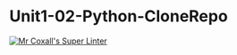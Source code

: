 # Unit1-02-Python-CloneRepo
[![Mr Coxall's Super Linter](https://github.com/ICS3U-C-Programming-BestinM/Unit1-02-Python-CloneRepo/workflows/Mr%20Coxall's%20Super%20Linter/badge.svg)](https://github.com/ICS3U-C-Programming-BestinM/Unit1-02-Python-CloneRepo/actions/)
